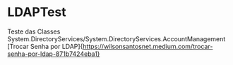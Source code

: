 # LDAPTest
Teste das Classes  System.DirectoryServices/System.DirectoryServices.AccountManagement
[Trocar Senha por LDAP]{https://wilsonsantosnet.medium.com/trocar-senha-por-ldap-871b7424eba1}
